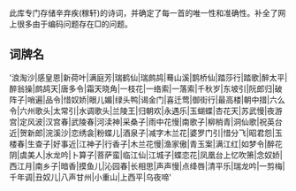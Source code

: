 此库专门存储辛弃疾(稼轩)的诗词，并确定了每一首的唯一性和准确性。补全了网上很多由于编码问题存在□的问题。
## 词牌名
'浪淘沙|感皇恩|新荷叶|满庭芳|瑞鹤仙|瑞鹧鸪|蓦山溪|鹊桥仙|踏莎行|踏歌|醉太平|醉翁操|鹧鸪天|唐多令|霜天晓角|一枝花|一络索|一落索|千秋岁|东坡引|阮郎归|破阵子|哨遍|品令|惜奴娇|眼儿媚|绿头鸭|谒金门|喜迁莺|御街行|最高楼|朝中措|六么令|六州歌头|太常引|水调歌头|兰陵王|归朝欢|永遇乐|玉蝴蝶|杏花天|苏武慢|夜游宫|定风波|汉宫春|武陵春|河渎神|采桑子|雨中花慢|南歌子|柳梢青|洞仙歌|祝英台近|贺新郎|浣溪沙|恋绣衾|粉蝶儿|酒泉子|减字木兰花|婆罗门引|惜分飞|昭君怨|玉楼春|生查子|好事近|江神子|行香子|木兰花慢|渔家傲|青玉案|满江红|如梦令|醉花阴|虞美人|水龙吟|卜算子|菩萨蛮|临江仙|江城子|蝶恋花|凤凰台上忆吹箫|念奴娇|西江月|南乡子|暗香|摸鱼儿|沁园春|长相思|声声慢|点绛唇|清平乐|瑞龙吟|一剪梅|千年调|丑奴儿|八声甘州|小重山|上西平|乌夜啼'
